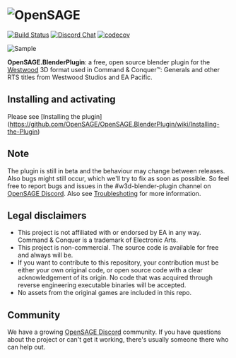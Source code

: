 ![OpenSAGE](/art/opensage-logo.png)
============================================================

[![Build Status](https://travis-ci.org/OpenSAGE/OpenSAGE.BlenderPlugin.svg?branch=master)](https://travis-ci.org/OpenSAGE/OpenSAGE.BlenderPlugin)
[![Discord Chat](https://img.shields.io/discord/398393968234332161.svg?logo=discord)](https://discord.gg/G2FhZUT)
[![codecov](https://codecov.io/gh/OpenSAGE/OpenSAGE.BlenderPlugin/branch/master/graph/badge.svg)](https://codecov.io/gh/OpenSAGE/OpenSAGE.BlenderPlugin)

![Sample](/art/AotR_Umbar_Buildings.jpg)

**OpenSAGE.BlenderPlugin**: a free, open source blender plugin for the [Westwood](https://de.wikipedia.org/wiki/Westwood_Studios) 3D
format used in Command & Conquer™: Generals and other RTS titles from Westwood Studios and EA Pacific. 

## Installing and activating

Please see [Installing the plugin] (https://github.com/OpenSAGE/OpenSAGE.BlenderPlugin/wiki/Installing-the-Plugin)

## Note

The plugin is still in beta and the behaviour may change between releases. Also bugs might still occur, which we'll try to fix as soon as possible. So feel free to report bugs and issues in the #w3d-blender-plugin channel on [OpenSAGE Discord](https://discord.gg/G2FhZUT). Also see [Troubleshoting](https://github.com/OpenSAGE/OpenSAGE.BlenderPlugin/wiki/Troubleshooting) for more information.

## Legal disclaimers

* This project is not affiliated with or endorsed by EA in any way. Command & Conquer is a trademark of Electronic Arts.
* This project is non-commercial. The source code is available for free and always will be.
* If you want to contribute to this repository, your contribution must be either your own original code, or open source code with a
  clear acknowledgement of its origin. No code that was acquired through reverse engineering executable binaries will be accepted.
* No assets from the original games are included in this repo.

## Community

We have a growing [OpenSAGE Discord](https://discord.gg/G2FhZUT) community. If you have questions about the project or can't get it working,
there's usually someone there who can help out.
